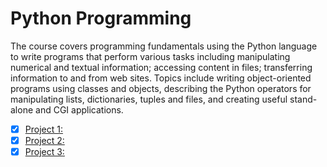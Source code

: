 # Python Programming
The course covers programming fundamentals using the Python language to write programs that perform various tasks including manipulating numerical and textual information; accessing content in files; transferring information to and from web sites. Topics include writing object-oriented programs using classes and objects, describing the Python operators for manipulating lists, dictionaries, tuples and files, and creating useful stand-alone and CGI applications. 

- [x] [Project 1: ]()
- [x] [Project 2: ]()
- [x] [Project 3: ]()
